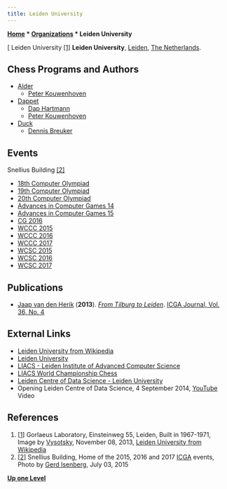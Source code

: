 ```yaml
---
title: Leiden University
---
```

**[Home](Home "Home") \* [Organizations](Organizations "Organizations") \* Leiden University**



[ Leiden University <a id="cite-note-1" href="#cite-ref-1">[1]</a>
**Leiden University**, [Leiden](https://en.wikipedia.org/wiki/Leiden), [The Netherlands](https://en.wikipedia.org/wiki/Netherlands). 



## Chess Programs and Authors


* [Alder](Alder "Alder")
	+ [Peter Kouwenhoven](Peter_Kouwenhoven "Peter Kouwenhoven")
* [Dappet](Dappet "Dappet")
	+ [Dap Hartmann](Dap_Hartmann "Dap Hartmann")
	+ [Peter Kouwenhoven](Peter_Kouwenhoven "Peter Kouwenhoven")
* [Duck](Duck "Duck")
	+ [Dennis Breuker](Dennis_Breuker "Dennis Breuker")


## Events


 [](File:SnelliusBuilding_2015.JPG) Snellius Building <a id="cite-note-2" href="#cite-ref-2">[2]</a> 
* [18th Computer Olympiad](18th_Computer_Olympiad "18th Computer Olympiad")
* [19th Computer Olympiad](19th_Computer_Olympiad "19th Computer Olympiad")
* [20th Computer Olympiad](20th_Computer_Olympiad "20th Computer Olympiad")
* [Advances in Computer Games 14](Advances_in_Computer_Games_14 "Advances in Computer Games 14")
* [Advances in Computer Games 15](Advances_in_Computer_Games_15 "Advances in Computer Games 15")
* [CG 2016](CG_2016 "CG 2016")
* [WCCC 2015](WCCC_2015 "WCCC 2015")
* [WCCC 2016](WCCC_2016 "WCCC 2016")
* [WCCC 2017](WCCC_2017 "WCCC 2017")
* [WCSC 2015](WCSC_2015 "WCSC 2015")
* [WCSC 2016](WCSC_2016 "WCSC 2016")
* [WCSC 2017](WCSC_2017 "WCSC 2017")


## Publications


* [Jaap van den Herik](Jaap_van_den_Herik "Jaap van den Herik") (**2013**). *[From Tilburg to Leiden](ICGA_Journal#FromTilburgtoLeiden "ICGA Journal")*. [ICGA Journal, Vol. 36, No. 4](ICGA_Journal#36_4 "ICGA Journal")


## External Links


* [Leiden University from Wikipedia](https://en.wikipedia.org/wiki/Leiden_University)
* [Leiden University](http://www.leiden.edu/)
* [LIACS - Leiden Institute of Advanced Computer Science](http://www.liacs.nl/)
* [LIACS World Championship Chess](http://www.liacs.nl/~jvis/chess.html)
* [Leiden Centre of Data Science - Leiden University](http://www.universiteitleiden.nl/en/science/leiden-centre-of-data-science)
* Opening Leiden Centre of Data Science, 4 September 2014, [YouTube](https://en.wikipedia.org/wiki/YouTube) Video


 
## References


1. <a id="cite-ref-1" href="#cite-note-1">[1]</a> Gorlaeus Laboratory, Einsteinweg 55, Leiden, Built in 1967-1971, Image by [Vysotsky](https://commons.wikimedia.org/wiki/User:Vysotsky), November 08, 2013, [Leiden University from Wikipedia](https://en.wikipedia.org/wiki/Leiden_University)
2. <a id="cite-ref-2" href="#cite-note-2">[2]</a> Snellius Building, Home of the 2015, 2016 and 2017 [ICGA](ICGA "ICGA") events, Photo by [Gerd Isenberg](Gerd_Isenberg "Gerd Isenberg"), July 03, 2015

**[Up one Level](Organizations "Organizations")**







 
